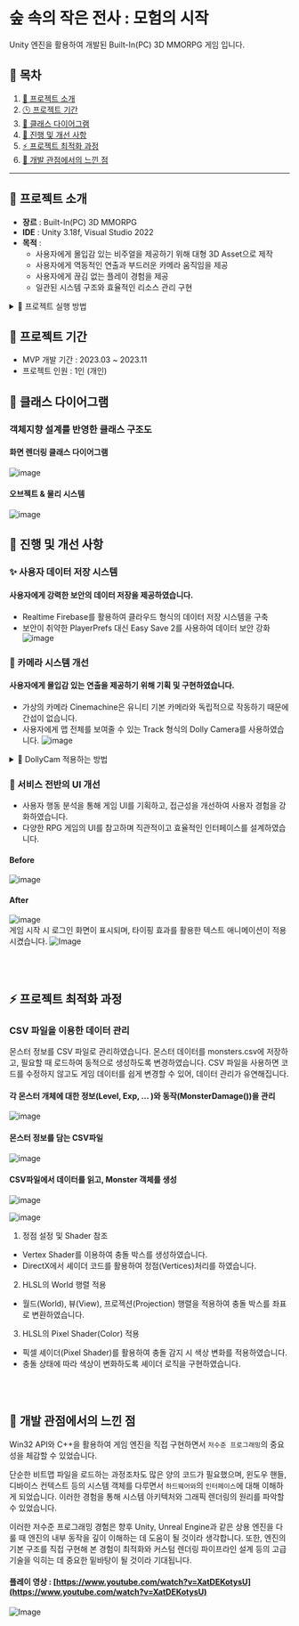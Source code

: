 # 숲 속의 작은 전사 : 모험의 시작
Unity 엔진을 활용하여 개발된 Built-In(PC) 3D MMORPG 게임 입니다.

## 📌 목차
1. [🔎 프로젝트 소개](#-프로젝트-소개)
2. [🕒 프로젝트 기간](#-프로젝트-기간)
3. [🔗 클래스 다이어그램](#-클래스-다이어그램)
4. [🔄 진행 및 개선 사항](#-진행-및-개선-사항)
5. [⚡ 프로젝트 최적화 과정](#-프로젝트-최적화-과정)
6. [📝 개발 관점에서의 느낀 점](#-개발-관점에서의-느낀-점)

---

## 🔎 프로젝트 소개
- **장르** : Built-In(PC) 3D MMORPG
- **IDE** : Unity 3.18f, Visual Studio 2022
- **목적** : 
  - 사용자에게 몰입감 있는 비주얼을 제공하기 위해 대형 3D Asset으로 제작
  - 사용자에게 역동적인 연출과 부드러운 카메라 움직임을 제공
  - 사용자에게 끊김 없는 플레이 경험을 제공
  - 일관된 시스템 구조와 효율적인 리소스 관리 구현

<details>
  <summary>🎇 프로젝트 실행 방법</summary>

### 1️⃣ Git Clone
  ```bash
  git clone https://github.com/minhyeok1232/ISAAC_Direct2D.git
```
### 2️⃣ 실행 파일
  Unity Hub 실행 후, 클론한 프로젝트 폴더를 선택 후 "Open" 클릭!
</details>

## 🎯 프로젝트 기간
- MVP 개발 기간 : 2023.03 ~ 2023.11
- 프로젝트 인원 : 1인 (개인)

## 🔗 클래스 다이어그램
### 객체지향 설계를 반영한 클래스 구조도
#### 화면 렌더링 클래스 다이어그램
![image](https://github.com/user-attachments/assets/98746991-15c5-4736-86d8-e3eb87757c21)

#### 오브젝트 & 물리 시스템
![image](https://github.com/user-attachments/assets/b556a03c-a634-40b5-b65b-b075dbcb6a4a)


## 🔄 진행 및 개선 사항
### ✨ 사용자 데이터 저장 시스템

#### 사용자에게 강력한 보안의 데이터 저장을 제공하였습니다.
- Realtime Firebase를 활용하여 클라우드 형식의 데이터 저장 시스템을 구축
- 보안이 취약한 PlayerPrefs 대신 Easy Save 2를 사용하여 데이터 보안 강화
![image](https://github.com/user-attachments/assets/7d3dad3a-14c3-4ab0-bcaf-014a790650e4)


### 🔀 카메라 시스템 개선
#### 사용자에게 몰입감 있는 연출을 제공하기 위해 기획 및 구현하였습니다.
- 가상의 카메라 Cinemachine은 유니티 기본 카메라와 독립적으로 작동하기 때문에 간섭이 없습니다.
- 사용자에게 맵 전체를 보여줄 수 있는 Track 형식의 Dolly Camera를 사용하였습니다.
![image](https://github.com/user-attachments/assets/88761052-a507-4d67-8d9c-2c8eb9e00400)
<details>
  <summary>🎇 DollyCam 적용하는 방법 </summary>
    1. Cube는 Mesh를 투명하게 설정을 한 뒤,
    2. Cube에다가 DollyCam을 달아주며, Cube가 움직이는대로 카메라를 촬영
    3. 여기서 Camera는 Cinemachine에 적용된다.
</details>

### 🤖 서비스 전반의 UI 개선
- 사용자 행동 분석을 통해 게임 UI를 기획하고, 접근성을 개선하여 사용자 경험을 강화하였습니다.
- 다양한 RPG 게임의 UI를 참고하며 직관적이고 효율적인 인터페이스를 설계하였습니다.
#### Before
![image](https://github.com/user-attachments/assets/20d2537d-c945-4fe7-a266-04caf0fd3d61)
#### After
![image](https://github.com/user-attachments/assets/181d38b7-b2a2-4d38-885f-e69656787b47)
<br>
게임 시작 시 로그인 화면이 표시되며, 타이핑 효과를 활용한 텍스트 애니메이션이 적용시켰습니다.
![Image](https://github.com/user-attachments/assets/fac1bde5-1ed9-4876-97b3-5be9283c88db)

<br><br>

## ⚡ 프로젝트 최적화 과정
### CSV 파일을 이용한 데이터 관리
몬스터 정보를 CSV 파일로 관리하였습니다. 
몬스터 데이터를 monsters.csv에 저장하고, 필요할 때 로드하여 동적으로 생성하도록 변경하였습니다.
CSV 파일을 사용하면 코드를 수정하지 않고도 게임 데이터를 쉽게 변경할 수 있어, 데이터 관리가 유연해집니다.
#### 각 몬스터 개체에 대한 정보(Level, Exp, ... )와 동작(MonsterDamage())을 관리
![image](https://github.com/user-attachments/assets/448bd4ff-c32d-4b99-b06b-b07fd7d8a5a9)

#### 몬스터 정보를 담는 CSV파일
![image](https://github.com/user-attachments/assets/256894bc-bebe-48ba-ba83-164554176e96)

#### CSV파일에서 데이터를 읽고, Monster 객체를 생성
![image](https://github.com/user-attachments/assets/2cbf0732-22aa-4467-b59c-24ce777bcbb8)



![image](https://github.com/user-attachments/assets/0e8eab94-d634-4e4e-b7b5-c0f056e7d38c)
1. 정점 설정 및 Shader 참조
- Vertex Shader를 이용하여 충돌 박스를 생성하였습니다.
- DirectX에서 셰이더 코드를 활용하여 정점(Vertices)처리를 하였습니다.
2. HLSL의 World 행렬 적용
- 월드(World), 뷰(View), 프로젝션(Projection) 행렬을 적용하여 충돌 박스를 좌표로 변환하였습니다.
3. HLSL의 Pixel Shader(Color) 적용
- 픽셀 셰이더(Pixel Shader)를 활용하여 충돌 감지 시 색상 변화를 적용하였습니다.
- 충돌 상태에 따라 색상이 변화하도록 셰이더 로직을 구현하였습니다.

<br><br>

## 📝 개발 관점에서의 느낀 점
Win32 API와 C++을 활용하여 게임 엔진을 직접 구현하면서 `저수준 프로그래밍`의 중요성을 체감할 수 있었습니다.

단순한 비트맵 파일을 로드하는 과정조차도 많은 양의 코드가 필요했으며, 윈도우 핸들, 디바이스 컨텍스트 등의 시스템 객체를 다루면서 `하드웨어와`의 `인터페이스`에 대해 이해하게 되었습니다. 
이러한 경험을 통해 시스템 아키텍처와 그래픽 렌더링의 원리를 파악할 수 있었습니다.

이러한 저수준 프로그래밍 경험은 향후 Unity, Unreal Engine과 같은 상용 엔진을 다룰 때 엔진의 내부 동작을 깊이 이해하는 데 도움이 될 것이라 생각합니다. 
또한, 엔진의 기본 구조를 직접 구현해 본 경험이 최적화와 커스텀 렌더링 파이프라인 설계 등의 고급 기술을 익히는 데 중요한 밑바탕이 될 것이라 기대됩니다.

#### 플레이 영상 : [https://www.youtube.com/watch?v=XatDEKotysU](https://www.youtube.com/watch?v=XatDEKotysU)
![Image](https://github.com/user-attachments/assets/dc7bb543-bf0f-438f-9ed1-de4550a6c23a)
